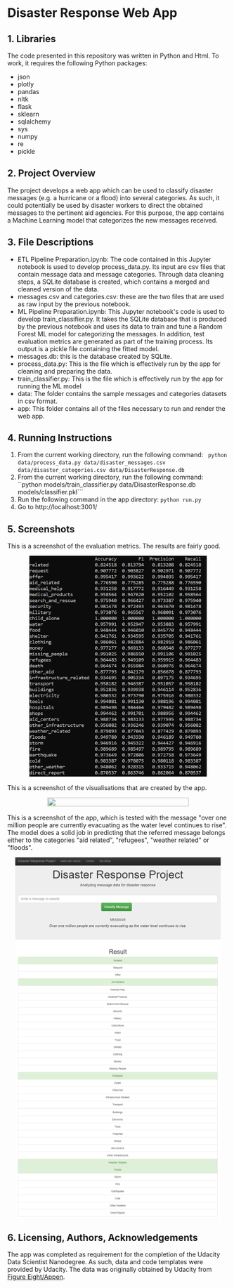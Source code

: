 # Disaster Response Web App

## 1. Libraries
The code presented in this repository was written in Python and Html. To work, it requires the following Python packages: 

- json
- plotly 
- pandas 
- nltk
- flask
- sklearn
- sqlalchemy
- sys
- numpy
- re
- pickle

## 2. Project Overview
The project develops a web app which can be used to classify disaster messages (e.g. a hurricane or a flood) into several categories. As such, it could potentially be used by disaster workers to direct the obtained messages to the pertinent aid agencies. For this purpose, the app contains a Machine Learning model that categorizes the new messages received.

## 3. File Descriptions
- ETL Pipeline Preparation.ipynb: The code contained in this Jupyter notebook is used to develop process_data.py. Its input are csv files that contain message data and message categories. Through data cleaning steps, a SQLite database is created, which contains a merged and cleaned version of the data.
- messages.csv and categories.csv: these are the two files that are used as raw input by the previous notebook.
- ML Pipeline Preparation.ipynb: This Jupyter notebook's code is used to develop train_classifier.py. It takes the SQLite database that is produced by the previous notebook and uses its data to train and tune a Random Forest ML model for categorizing the messages. In addition, test evaluation metrics are generated as part of the training process. Its output is a pickle file containing the fitted model. 
- messages.db: this is the database created by SQLite.
- process_data.py: This is the file which is effectively run by the app for cleaning and preparing the data.
- train_classifier.py: This is the file which is effectively run by the app for running the ML model
- data: The folder contains the sample messages and categories datasets in csv format.
- app: This folder contains all of the files necessary to run and render the web app.

## 4. Running Instructions
1. From the current working directory, run the following command: ``` python data/process_data.py data/disaster_messages.csv data/disaster_categories.csv data/DisasterResponse.db```
2. From the current working directory, run the following command: ``python models/train_classifier.py data/DisasterResponse.db models/classifier.pkl```
2. Run the following command in the app directory: ```python run.py```
3. Go to http://localhost:3001/

## 5. Screenshots

This is a screenshot of the evaluation metrics. The results are fairly good.

<p align="center">
  <img width="80%" height="80%" src="https://github.com/ebelingbarros/disaster_response_app/blob/main/metrics.png"> 
</p> 

This is a screenshot of the visualisations that are created by the app.

<p align="center">
  <img width="80%" height="80%" src="https://github.com/ebelingbarros/disaster_response_app/blob/main/visuals.png"> 
</p> 

This is a screenshot of the app, which is tested with the message "over one million people are currently evacuating as the water level continues to rise". The model does a solid job in predicting that the referred message belongs either to the categories "aid related", "refugees", "weather related" or "floods".

<p align="center">
  <img width="93%" height="93%" src="https://github.com/ebelingbarros/disaster_response_app/blob/main/prediction.png"> 
</p> 

## 6. Licensing, Authors, Acknowledgements
The app was completed as requirement for the completion of the Udacity Data Scientist Nanodegree. As such, data and code templates were provided by Udacity. The data was originally obtained by Udacity from [Figure Eight/Appen](https://appen.com/). 
